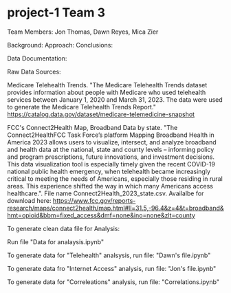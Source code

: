 # project-1 Team 3

Team Members: Jon Thomas, Dawn Reyes, Mica Zier

Background:
Approach: 
Conclusions: 

Data Documentation: 

Raw Data Sources:

Medicare Telehealth Trends. "The Medicare Telehealth Trends dataset provides information about people with Medicare who used telehealth services between January 1, 2020 and March 31, 2023. The data were used to generate the Medicare Telehealth Trends Report." https://catalog.data.gov/dataset/medicare-telemedicine-snapshot

FCC's Connect2Health Map, Broadband Data by state. "The Connect2HealthFCC Task Force’s platform Mapping Broadband Health in America 2023 allows users to visualize, intersect, and analyze broadband and health data at the national, state and county levels – informing policy and program prescriptions, future innovations, and investment decisions. This data visualization tool is especially timely given the recent COVID-19 national public health emergency, when telehealth became increasingly critical to meeting the needs of Americans, especially those residing in rural areas. This experience shifted the way in which many Americans access healthcare.". File name Connect2Health_2023_state.csv. Availalbe for download here: https://www.fcc.gov/reports-research/maps/connect2health/map.html#ll=31.5,-96.4&z=4&t=broadband&hmt=opioid&bbm=fixed_access&dmf=none&ino=none&zlt=county

To generate clean data file for Analysis: 

Run file "Data for analaysis.ipynb"

To generate data for "Telehealth" analsysis, run file:  "Dawn's file.ipynb"

To generate data fro "Internet Access" analysis, run file: "Jon's file.ipynb"

To generate data for "Correleations" analysis, run file: "Correlations.ipynb"
